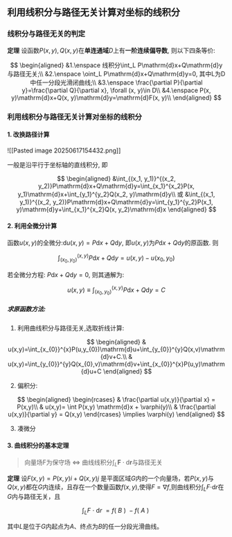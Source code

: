 ## 利用线积分与路径无关计算对坐标的线积分

### 线积分与路径无关的判定

**定理** 设函数$P(x, y), Q(x, y)$在**单连通域**$D$上有**一阶连续偏导数**, 则以下四条等价:

$$
\begin{aligned}
	&1.\enspace 线积分\int_L P\mathrm{d}x+Q\mathrm{d}y与路径无关;\\
	&2.\enspace \oint_L P\mathrm{d}x+Q\mathrm{d}y=0, 其中L为D中任一分段光滑闭曲线;\\
	&3.\enspace \frac{\partial P}{\partial y}=\frac{\partial Q}{\partial x}, \forall (x, y)\in D\\
	&4.\enspace P(x, y)\mathrm{d}x+Q(x, y)\mathrm{d}y=\mathrm{d}F(x, y)\\
\end{aligned}
$$

### 利用线积分与路径无关计算对坐标的线积分

#### 1. 改换路径计算

![[Pasted image 20250617154432.png]]

一般是沿平行于坐标轴的直线积分, 即

$$
\begin{aligned}
	&\int_{(x_1, y_1)}^{(x_2, y_2)}P\mathrm{d}x+Q\mathrm{d}y=\int_{x_1}^{x_2}P(x, y_1)\mathrm{d}x+\int_{y_1}^{y_2}Q(x_2, y)\mathrm{d}y\\
	或
	&\int_{(x_1, y_1)}^{(x_2, y_2)}P\mathrm{d}x+Q\mathrm{d}y=\int_{y_1}^{y_2}P(x_1, y)\mathrm{d}y+\int_{x_1}^{x_2}Q(x, y_2)\mathrm{d}x
\end{aligned}
$$

#### 2. 利用全微分计算

函数$u(x,y)$的全微分:$\mathrm{d}u(x, y)=P\mathrm{d}x+Q\mathrm{d}y$, 即$u(x,y)$为$P\mathrm{d}x+Q\mathrm{d}y$的原函数. 则

$$
\int_{(x_0, y_0)}^{(x, y)}P\mathrm{d}x+Q\mathrm{d}y=u(x, y)-u(x_0, y_0)
$$

若全微分方程: $P\mathrm{d}x+Q\mathrm{d}y=0$, 则其通解为:

$$
u(x,y) \equiv \int_{(x_0, y_0)}^{(x, y)}P\mathrm{d}x+Q\mathrm{d}y= C
$$

##### 求原函数方法:

1. 利用曲线积分与路径无关,选取折线计算:

$$
\begin{aligned}
	& u(x,y)=\int_{x_{0}}^{x}P(u,y_{0})\mathrm{d}u+\int_{y_{0}}^{y}Q(x,v)\mathrm{d}v+C.\\
	& u(x,y)=\int_{y_{0}}^{y}Q(x_{0},v)\mathrm{d}v+\int_{x_{0}}^{x}P(u,y)\mathrm{d}u+C
\end{aligned}
$$

2. 偏积分:

$$
\begin{aligned}
	\begin{rcases}
		& \frac{\partial u(x,y)}{\partial x} = P(x,y)\\
		& u(x,y)= \int P(x,y) \mathrm{d}x + \varphi(y)\\
		& \frac{\partial u(x,y)}{\partial y} = Q(x,y)
	\end{rcases}
	\implies \varphi(y)
\end{aligned}
$$

3. 凑微分

#### 3. 曲线积分的基本定理

> 向量场F为保守场 $\iff$ 曲线线积分$\int_L \pmb{F} \cdot \mathrm{d}\pmb{r}$与路径无关

**定理** 设$F(x,y)=P(x,y)i+Q(x,y)j$ 是平面区域$G$内的一个向量场，若$P(x,y)$与$Q(x,y)$都在$G$内连续，且存在一个数量函数$f(x,y)$,使得$F=\nabla f$,则曲线积分$\int_LF\cdot$d$r$在$G$内与路径无关，且

$$\int_{L}F\:\cdot\:\mathrm{d}r\:=f(\:B\:)\:-f(\:A\:)\:$$

其中$L$是位于$G$内起点为$A$、终点为$B$的任一分段光滑曲线。
